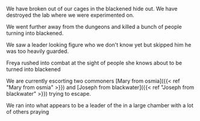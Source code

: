 We have broken out of our cages in the blackened hide out. We have destroyed the lab where we were experimented on. 

We went further away from the dungeons and killed a bunch of people turning into blackened.

We saw a leader looking figure who we don't know yet but skipped him he was too heavily guarded.

Freya rushed into combat at the sight of people she knows about to be turned into blackened

We are currently escorting two commoners [Mary from osmia]({{< ref "Mary from osmia" >}}) and [Joseph from blackwater]({{< ref "Joseph from blackwater" >}}) trying to escape. 

We ran into what appears to be a leader of the in a large chamber with a lot of others praying
